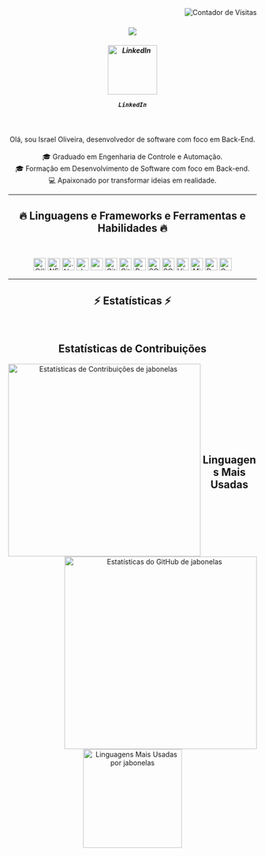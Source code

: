 
<!--
**Jabonelas/Jabonelas** is a ✨ _special_ ✨ repository because its `README.md` (this file) appears on your GitHub profile.

Here are some ideas to get you started:

- 🔭 I’m currently working on ...
- 🌱 I’m currently learning ...
- 👯 I’m looking to collaborate on ...
- 🤔 I’m looking for help with ...
- 💬 Ask me about ...
- 📫 How to reach me: ...
- 😄 Pronouns: ...
- ⚡ Fun fact: ...
-->


<img align="right" src="https://visitor-badge.laobi.icu/badge?page_id=jabonelas.visitor-badge&color=blue&style=flat-square" alt="Contador de Visitas">


<h1 align="center">
  <a href="https://git.io/typing-svg">
    <img src="https://readme-typing-svg.herokuapp.com/?lines=Olá,+Pessoal!+👋;Seja+bem-vindo....;ao+meu+Github!&center=true&size=30">
  </a>
</h1>

<h5 align="center">



<div align="center">
  <a href="https://www.linkedin.com/in/israel-oliveira-a4b36a218/" title="LinkedIn Profile">
    <img src="https://github.com/user-attachments/assets/32068249-8a3c-480d-aab6-dea6d4978f52" alt="LinkedIn" width="100">
  </a>
  <p><code>LinkedIn</code></p>
</div>


</h5>
<br>
<p align="center">
 Olá, sou Israel Oliveira, desenvolvedor de software com foco em Back-End.
  <br>
  <!--
  <br>
  🔬 I'm currently studying for my doctorate at Atatürk University, Department of Computer Engineering
  -->
  <br>
   🎓 Graduado em Engenharia de Controle e Automação.
    <br>
   🎓 Formação em Desenvolvimento de Software com foco em Back-end.
    <br>
   💻 Apaixonado por transformar ideias em realidade.
    <br>

</p>

<hr>
<h2 align="center">🔥 Linguagens e Frameworks e Ferramentas e Habilidades 🔥</h2>
<br>
<p align="center">

  <img title="C#" src="https://github.com/user-attachments/assets/bb2ccd18-070c-48a4-be17-7c2f9a2d7da2" alt="C# logo" width="25">
  <img title="NET Framework" src="https://github.com/user-attachments/assets/ef879084-83c0-4fd2-b647-e01e514ab4c4" alt="NET Framework" width="25">
  <img title=".NetCore" src="https://github.com/user-attachments/assets/d259264e-a05c-483d-b56b-771f654a305b" alt=".NetCore" width="25">
  <img title=".NET MAUI"  alt="dotnet_bot" src="https://github.com/user-attachments/assets/d0356b26-bbec-40ea-9f34-84a372c7e372"  alt=".NET MAUI" width="25"/>
  <img title=".NET Blazor" alt="pngwing com" src="https://github.com/user-attachments/assets/df05a0e7-52e7-4e3d-a3a7-b08dc7735981" alt=".NET Blazor" width="25"/>
  <img title="Git" src="https://github.com/user-attachments/assets/528eaf8d-797a-4c04-acd9-c815046988d1" alt="Git" width="25">
  <img title="GitHub" src="https://github.com/user-attachments/assets/da5711ea-4837-4abc-9173-1ced2ccb307f" alt="GitHub" width="25">
  <img title="PostgreSQL" src="https://github.com/user-attachments/assets/baabce6e-ff8c-4c80-bcd0-5d31e6bef385" alt="PostgreSQL" width="25">
  <img title="SQLServer" src="https://github.com/user-attachments/assets/b4c60bd6-5a64-4e5a-b263-104aeda77a99" alt="SQLServer" width="25">
  <img title="SQLite" src="https://github.com/user-attachments/assets/33eb91bf-960c-494e-b407-e0d22e94bc69" alt="SQLite" width="25">
  <img title="Visual Studio Code" src="https://github.com/user-attachments/assets/eea3eff4-28ab-4fc9-9d8b-a99ef6ed4311" alt="Visual Studio Code" width="25">
  <img title="Microsoft Visual Studio" src="https://github.com/user-attachments/assets/1786b58a-d64c-45c9-a571-76f0030dd2c2" alt="Microsoft Visual Studio" width="25">
  <img title="DevExpress" src="https://github.com/user-attachments/assets/ec31280b-e242-4f66-a460-504b383fa2b8" alt="DevExpress" width="25">
  <img title="Guna Framework" src="https://github.com/user-attachments/assets/96d03967-77d2-413f-8610-186b8a231b3b" alt="Guna Framework" width="25">






</p>
<hr>
<h2 align="center">⚡ Estatísticas ⚡</h2>
<br>
<p align="center">
  <div align="center">
    <h2 align="center">Estatísticas de Contribuições</h2>
    <a href="https://github.com/denvercoder1/github-readme-streak-stats" title="Ir para a Fonte">
      <img align="left" width=390 src="https://streak-stats.demolab.com/?user=jabonelas&theme=react&border=61dafb&hide_border=true&locale=pt_BR" alt="Estatísticas de Contribuições de jabonelas" />
    </a>
     <a href="https://github.com/anuraghazra/github-readme-stats" title="Ir para a Fonte">
      <img align="right" width="390" src="https://github-readme-stats.vercel.app/api?username=jabonelas&show_icons=true&theme=react&border_color=61dafb&hide_border=true&count_private=true&include_all_commits=true&cache_seconds=86400" alt="Estatísticas do GitHub de jabonelas" />
    </a>
  </div>
   <br><br><br><br><br><br><br><br><br>
  <div align="center">
    <h2 align="center">Linguagens Mais Usadas</h2>
    <a href="https://github.com/anuraghazra/github-readme-stats">
      <img height=200 align="center" src="https://github-readme-stats.vercel.app/api/top-langs/?username=jabonelas&hide=powershell,Mathematica,Ruby,Objective-C,Objective-C%2b%2b,Cuda&title_color=61dafb&text_color=ffffff&icon_color=61dafb&bg_color=20232a&langs_count=8&layout=compact&border_color=61dafb&hide_border=true&count_private=true" alt="Linguagens Mais Usadas por jabonelas" />
    </a>
  </div>
  <br>
  <!--
  <div align="center">
    <h2 align="center">Gráfico de Atividades</h2>
    <img src="https://github-readme-activity-graph.vercel.app/graph?username=jabonelas&theme=react-dark&bg_color=20232a&hide_border=true" width="100%" alt="Gráfico de Atividades de jabonelas" />
  </div>
</p>
<hr>



<!--
<h2 align="center">👨‍💻 Repositories 👨‍💻</h2>
<br>
<div width="100%" align="center">
  <a align="left" href="https://github.com/zumrudu-anka/Algorithms" title="Algorithms"><img align="left" height="115" src="https://github-readme-stats.vercel.app/api/pin/?username=zumrudu-anka&repo=Algorithms&theme=react&border_color=61dafb&border_radius=10"></a><a align="right" href="https://github.com/zumrudu-anka/DataStructures" title="Data Structures"><img align="right" height="115" src="https://github-readme-stats.vercel.app/api/pin/?username=zumrudu-anka&repo=DataStructures&theme=react&border_color=61dafb&border_radius=10"></a>
</div>
<br/><br/><br/><br/><br/><br/>
<div width="100%" align="center">
  <a align="left" href="https://github.com/zumrudu-anka/Turkce-Heceleme-CPP" title="Turkce-Heceleme-CPP"><img align="left" height="115" src="https://github-readme-stats.vercel.app/api/pin/?username=zumrudu-anka&repo=Turkce-Heceleme-CPP&theme=react&border_color=61dafb&border_radius=10"></a>
  <a align="right" href="https://github.com/zumrudu-anka/CopyMoveForgeryDetectionWithDCT" title="Copy&Move Forgery Detection With DCT"><img align="right" height="115" src="https://github-readme-stats.vercel.app/api/pin/?username=zumrudu-anka&repo=CopyMoveForgeryDetectionWithDCT&theme=react&border_color=61dafb&border_radius=10"></a>
</div>
<br/><br/><br/><br/><br/><br/>
<div width="100%" align="center">
  <a align="left" href="https://github.com/zumrudu-anka/cpp-openmp-needleman-wunsch" title="Needleman Wunsch Algorithm With OpenMP"><img align="left" height="115" src="https://github-readme-stats.vercel.app/api/pin/?username=zumrudu-anka&repo=cpp-openmp-needleman-wunsch&theme=react&border_color=61dafb&border_radius=10"></a>
  <a align="right" href="https://github.com/zumrudu-anka/javascript-minesweeper" title="Minesweeper"><img align="right" height="115" src="https://github-readme-stats.vercel.app/api/pin/?username=zumrudu-anka&repo=javascript-minesweeper&theme=react&border_color=61dafb&border_radius=10"></a>
</div>
<br/><br/><br/><br/><br/><br/>

<h4 align="center">
  <a href="https://github.com/zumrudu-anka?tab=repositories" title="Show Repositories">🔎 Show More 🔍</a>
</h4>


<!--
**zumrudu-anka/zumrudu-anka** is a ✨ _special_ ✨ repository because its `README.md` (this file) appears on your GitHub profile.

Here are some ideas to get you started:

- 🔭 I’m currently working on ...
- 🌱 I’m currently learning ...
- 👯 I’m looking to collaborate on ...
- 🤔 I’m looking for help with ...
- 💬 Ask me about ...
- 📫 How to reach me: ...
- 😄 Pronouns: ...
- ⚡ Fun fact: ...


Notes: If you want use this readme, firstly star it please. If you can't align your repositories like this, please change your repository desription to shorter than now. Maybe 4 or 5 word will be good.

![Metrics](https://metrics.lecoq.io/zumrudu-anka?template=classic&base.header=0&base.activity=0&base.community=0&base.repositories=0&base.metadata=0&achievements=1&achievements.threshold=C&achievements.secrets=true&achievements.limit=0&config.timezone=Europe%2FIstanbul)

-->
